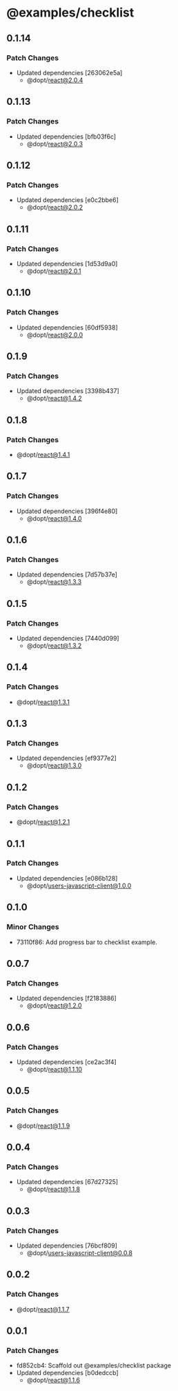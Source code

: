 # @examples/checklist

## 0.1.14

### Patch Changes

- Updated dependencies [263062e5a]
  - @dopt/react@2.0.4

## 0.1.13

### Patch Changes

- Updated dependencies [bfb03f6c]
  - @dopt/react@2.0.3

## 0.1.12

### Patch Changes

- Updated dependencies [e0c2bbe6]
  - @dopt/react@2.0.2

## 0.1.11

### Patch Changes

- Updated dependencies [1d53d9a0]
  - @dopt/react@2.0.1

## 0.1.10

### Patch Changes

- Updated dependencies [60df5938]
  - @dopt/react@2.0.0

## 0.1.9

### Patch Changes

- Updated dependencies [3398b437]
  - @dopt/react@1.4.2

## 0.1.8

### Patch Changes

- @dopt/react@1.4.1

## 0.1.7

### Patch Changes

- Updated dependencies [396f4e80]
  - @dopt/react@1.4.0

## 0.1.6

### Patch Changes

- Updated dependencies [7d57b37e]
  - @dopt/react@1.3.3

## 0.1.5

### Patch Changes

- Updated dependencies [7440d099]
  - @dopt/react@1.3.2

## 0.1.4

### Patch Changes

- @dopt/react@1.3.1

## 0.1.3

### Patch Changes

- Updated dependencies [ef9377e2]
  - @dopt/react@1.3.0

## 0.1.2

### Patch Changes

- @dopt/react@1.2.1

## 0.1.1

### Patch Changes

- Updated dependencies [e086b128]
  - @dopt/users-javascript-client@1.0.0

## 0.1.0

### Minor Changes

- 73110f86: Add progress bar to checklist example.

## 0.0.7

### Patch Changes

- Updated dependencies [f2183886]
  - @dopt/react@1.2.0

## 0.0.6

### Patch Changes

- Updated dependencies [ce2ac3f4]
  - @dopt/react@1.1.10

## 0.0.5

### Patch Changes

- @dopt/react@1.1.9

## 0.0.4

### Patch Changes

- Updated dependencies [67d27325]
  - @dopt/react@1.1.8

## 0.0.3

### Patch Changes

- Updated dependencies [76bcf809]
  - @dopt/users-javascript-client@0.0.8

## 0.0.2

### Patch Changes

- @dopt/react@1.1.7

## 0.0.1

### Patch Changes

- fd852cb4: Scaffold out @examples/checklist package
- Updated dependencies [b0dedccb]
  - @dopt/react@1.1.6
